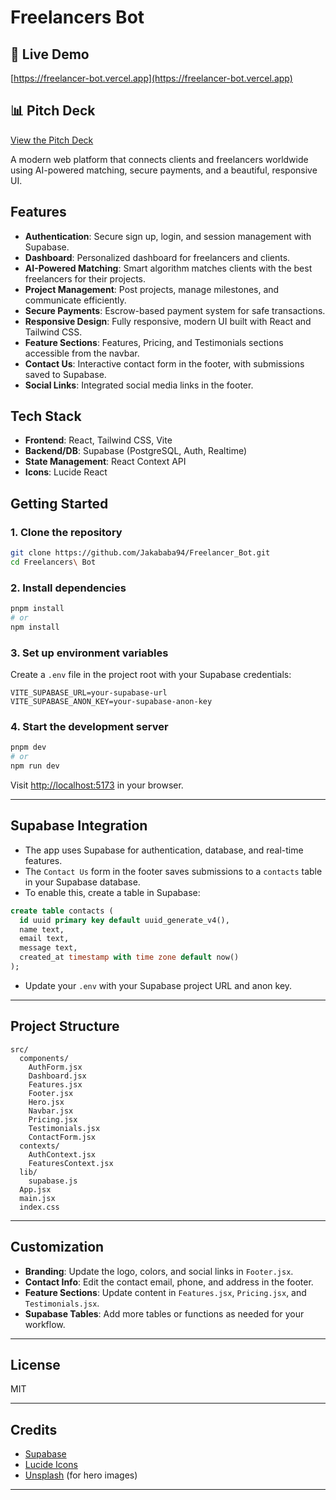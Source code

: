 # Freelancers Bot

## 🚀 Live Demo

[https://freelancer-bot.vercel.app](https://freelancer-bot.vercel.app)

## 📊 Pitch Deck

[View the Pitch Deck](https://gamma.app/docs/Freelancer-Bot-Your-AI-Powered-Project-Partner-2o4heba20nipbbb)

A modern web platform that connects clients and freelancers worldwide using AI-powered matching, secure payments, and a beautiful, responsive UI.

## Features

- **Authentication**: Secure sign up, login, and session management with Supabase.
- **Dashboard**: Personalized dashboard for freelancers and clients.
- **AI-Powered Matching**: Smart algorithm matches clients with the best freelancers for their projects.
- **Project Management**: Post projects, manage milestones, and communicate efficiently.
- **Secure Payments**: Escrow-based payment system for safe transactions.
- **Responsive Design**: Fully responsive, modern UI built with React and Tailwind CSS.
- **Feature Sections**: Features, Pricing, and Testimonials sections accessible from the navbar.
- **Contact Us**: Interactive contact form in the footer, with submissions saved to Supabase.
- **Social Links**: Integrated social media links in the footer.

## Tech Stack

- **Frontend**: React, Tailwind CSS, Vite
- **Backend/DB**: Supabase (PostgreSQL, Auth, Realtime)
- **State Management**: React Context API
- **Icons**: Lucide React

## Getting Started

### 1. Clone the repository

```bash
git clone https://github.com/Jakababa94/Freelancer_Bot.git
cd Freelancers\ Bot
```

### 2. Install dependencies

```bash
pnpm install
# or
npm install
```

### 3. Set up environment variables

Create a `.env` file in the project root with your Supabase credentials:

```
VITE_SUPABASE_URL=your-supabase-url
VITE_SUPABASE_ANON_KEY=your-supabase-anon-key
```

### 4. Start the development server

```bash
pnpm dev
# or
npm run dev
```

Visit [http://localhost:5173](http://localhost:5173) in your browser.

---

## Supabase Integration

- The app uses Supabase for authentication, database, and real-time features.
- The `Contact Us` form in the footer saves submissions to a `contacts` table in your Supabase database.
- To enable this, create a table in Supabase:

```sql
create table contacts (
  id uuid primary key default uuid_generate_v4(),
  name text,
  email text,
  message text,
  created_at timestamp with time zone default now()
);
```

- Update your `.env` with your Supabase project URL and anon key.

---

## Project Structure

```
src/
  components/
    AuthForm.jsx
    Dashboard.jsx
    Features.jsx
    Footer.jsx
    Hero.jsx
    Navbar.jsx
    Pricing.jsx
    Testimonials.jsx
    ContactForm.jsx
  contexts/
    AuthContext.jsx
    FeaturesContext.jsx
  lib/
    supabase.js
  App.jsx
  main.jsx
  index.css
```

---

## Customization

- **Branding**: Update the logo, colors, and social links in `Footer.jsx`.
- **Contact Info**: Edit the contact email, phone, and address in the footer.
- **Feature Sections**: Update content in `Features.jsx`, `Pricing.jsx`, and `Testimonials.jsx`.
- **Supabase Tables**: Add more tables or functions as needed for your workflow.

---

## License

MIT

---

## Credits

- [Supabase](https://supabase.com/)
- [Lucide Icons](https://lucide.dev/)
- [Unsplash](https://unsplash.com/) (for hero images)

---
